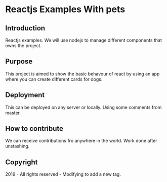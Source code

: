 # Reactjs Examples With pets

## Introduction
Reactjs examples. We will use nodejs to manage different components that owns the project.

## Purpose
This project is aimed to show the basic behavour of react by using an app where you can create different cards for dogs.


## Deployment
This can be deployed on any server or locally. Using some comments from master.


## How to contribute
We can receive contributions fro anywhere in the world. Work done after unstashing.

## Copyright
2019 - All rights reserved - Modifying to add a new tag.


